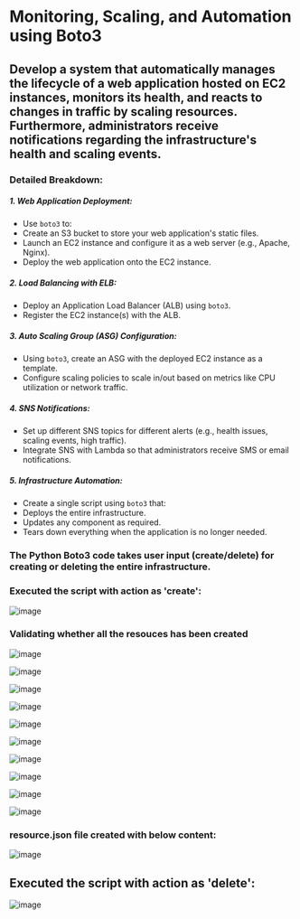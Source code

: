 # Monitoring, Scaling, and Automation using Boto3

## Develop a system that automatically manages the lifecycle of a web application hosted on  EC2 instances, monitors its health, and reacts to changes in traffic by scaling resources.  Furthermore, administrators receive notifications regarding the infrastructure's health and scaling events.

### Detailed Breakdown:
##### 1. Web Application Deployment: 
 - Use `boto3` to: 
 - Create an S3 bucket to store your web application's static files. 
 - Launch an EC2 instance and configure it as a web server (e.g., Apache, Nginx).
 - Deploy the web application onto the EC2 instance. 
##### 2. Load Balancing with ELB: 
 - Deploy an Application Load Balancer (ALB) using `boto3`. 
 - Register the EC2 instance(s) with the ALB. 
##### 3. Auto Scaling Group (ASG) Configuration: 
 - Using `boto3`, create an ASG with the deployed EC2 instance as a template. 
 - Configure scaling policies to scale in/out based on metrics like CPU utilization or network traffic. 
##### 4. SNS Notifications: 
 - Set up different SNS topics for different alerts (e.g., health issues, scaling events, high traffic). 
 - Integrate SNS with Lambda so that administrators receive SMS or email notifications. 
##### 5. Infrastructure Automation: 
 - Create a single script using `boto3` that: 
 - Deploys the entire infrastructure. 
 - Updates any component as required. 
 - Tears down everything when the application is no longer needed. 


### The Python Boto3 code takes user input (create/delete) for creating or deleting the entire infrastructure.


### Executed the script with action as 'create':

![image](https://github.com/user-attachments/assets/e240bfc2-4df4-4509-8d91-9e9113a927cb)


### Validating whether all the resouces has been created

![image](https://github.com/user-attachments/assets/2e0d588d-2971-45c6-88db-896d42bd64b2)

![image](https://github.com/user-attachments/assets/3b34dd2d-f822-4361-a27a-93de4e5112da)

![image](https://github.com/user-attachments/assets/bd19a1ea-1b91-4f23-8ff9-963ff253b52f)

![image](https://github.com/user-attachments/assets/e17fc0c6-1e26-4d33-a7df-fb6545b2a3a7)

![image](https://github.com/user-attachments/assets/f9d0dc26-cf0d-43d1-8762-4e97d1f6eb87)

![image](https://github.com/user-attachments/assets/966696f2-19a3-4430-8efa-0dc430f6b450)

![image](https://github.com/user-attachments/assets/236b2524-73c7-4cd3-94fe-4b7a25fd433d)

![image](https://github.com/user-attachments/assets/367cc0af-9e97-408f-bfdc-5021bbeb80b1)

![image](https://github.com/user-attachments/assets/309dbf66-6062-402b-9f0c-0749110f0cd6)

![image](https://github.com/user-attachments/assets/daef1654-c733-4f6b-99b2-dce72446df2b)


### resource.json file created with below content:

![image](https://github.com/user-attachments/assets/e27f3f63-059c-45c5-b70a-b0254701f508)


## Executed the script with action as 'delete':

![image](https://github.com/user-attachments/assets/1a9616c0-fce3-47cc-a121-1205b4edc4ca)

